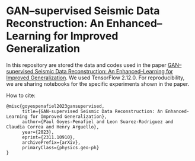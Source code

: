 # GAN–supervised Seismic Data Reconstruction: An Enhanced–Learning for Improved Generalization

In this repository are stored the data and codes used in the paper [GAN–supervised Seismic Data Reconstruction: An Enhanced–Learning for Improved Generalization](https://arxiv.org/abs/2311.10910). We used TensorFlow 2.12.0. For reproducibility, we are sharing notebooks for the specific experiments shown in the paper. 

How to cite:
```
@misc{goyespenafiel2023gansupervised,
      title={GAN-supervised Seismic Data Reconstruction: An Enhanced-Learning for Improved Generalization}, 
      author={Paul Goyes-Penafiel and Leon Suarez-Rodriguez and Claudia Correa and Henry Arguello},
      year={2023},
      eprint={2311.10910},
      archivePrefix={arXiv},
      primaryClass={physics.geo-ph}
}
```


